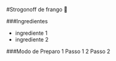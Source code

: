 #Strogonoff de frango :chicken:

###Ingredientes
 - ingrediente 1
 - ingrediente 2

###Modo de Preparo
 1 Passo 1
 2 Passo 2